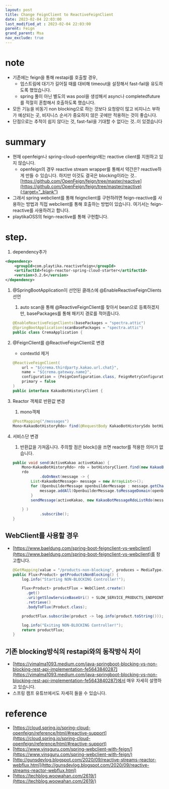 ```yaml
---
layout: post
title: Change FeignClient to ReactiveFeignClient
date: 2023-02-04 22:03:00
last_modified_at : 2023-02-04 22:03:00
parent: Feign
grand_parent: Msa
nav_exclude: true
---
```


# note

- 기존에는 feign을 통해 restapi를 호출할 경우,
    - 업스트림에 대기가 길어질 때를 대비해 timeout을 설정해서 fast-fail을 유도하도록 했었습니다.
    - spring 풀이 아닌 별도의 was pool을 생성해서 async나 completedfuture를 적절히 혼합해서 호출하도록 했습니다.
- 모든 기능을 비동기 non blocking으로 하는 것보다 요청량이 많고 비지니스 부하가 예상되는 곳, 비지니스 순서가 중요하지 않은 곳에만 적용하는 것이 좋습니다.
- 단점으로는 추적이 쉽지 않다는 것, fast-fail을 기대할 수 없다는 것..이 있겠습니다

# summary

- 현재 openfeign나 spring-cloud-openfeign에는 reactive client를 지원하고 있지 않습니다.
    - openfeign의 경우 reactive stream wrapper를 통해서 약간은? reactive하게 만들 수 있습니다. 하지만 이것도 결국은 blocking이라는 것..[https://github.com/OpenFeign/feign/tree/master/reactive](https://github.com/OpenFeign/feign/tree/master/reactive){:target="_blank"}
- 그래서 spring webclient를 통해 feignclient를 구현하려면 feign-reactive를 사용하는 방법과 직접 webclient를 통해 호출하는 방법이 있습니다. 여기서는 feign-reactive를 사용하려고 합니다.
- playtikaOSS의 feign-reactive를 통해 구현합니다.

# step.

1. dependency추가

```xml
<dependency>
    <groupId>com.playtika.reactivefeign</groupId>
    <artifactId>feign-reactor-spring-cloud-starter</artifactId>
    <version>3.2.6</version>
</dependency>
```

1. @SpringBootApplication이 선언된 클래스에 @EnableReactiveFeignClients 선언
    1. auto scan을 통해 @ReactiveFeignClient를 찾아서 bean으로 등록하겠지만, basePackages를 통해 패키지 경로를 적어줍니다.
    
    ```java
    @EnableReactiveFeignClients(basePackages = "spectra.attic")
    @SpringBootApplication(scanBasePackages = "spectra.attic")
    public class CremaApplication {
    ```
    
2. @FeignClient를 @ReactiveFeignClient로 변경
    - contextId 제거
    
    ```java
    @ReactiveFeignClient(
        url = "${crema.thirdparty.kakao.url.chat}",
        name = "${crema.gateway.name}",
        configuration = {FeignConfiguration.class, FeignRetryConfiguration.class},
        primary = false
    )
    public interface KakaoBotHistoryClient {
    ```
    

1. Reactor 객체로 반환값 변경
    1. mono객체
    
    ```java
    @PostMapping("/messages")
    Mono<KakaoBotHistoryRdo> find(@RequestBody KakaoBotHistorySdo botHistorySdo);
    ```
    

1. 서비스단 변경
    1. 반환값을 가져옵니다. 주의할 점은 block()을 쓰면 reactor를 적용한 의미가 없습니다.
    
    ```java
    public void send(ActiveKakao activeKakao) {
        Mono<KakaoBotHistoryRdo> rdo = botHistoryClient.find(new KakaoBotHistorySdo(activeKakao.getUserKey(), activeKakao.getSenderKey()));
        rdo
    			.doOnNext(message -> {
            List<KakaoBotMessage> message = new ArrayList<>();
            for (OpenbuilderMessage openbuilderMessage : message.getChatbot_messages()) {
                message.addAll(OpenbuilderMessage.toMessageDomain(openbuilderMessage));
            }
            sendMessage(activeKakao, new KakaoBotMessageRdoListRdo(message));
            
        } )
    			.subscribe();
    }
    ```
    

## WebClient를 사용할 경우

- [https://www.baeldung.com/spring-boot-feignclient-vs-webclient](https://www.baeldung.com/spring-boot-feignclient-vs-webclient)를 참고합니다.
    
    ```java
    @GetMapping(value = "/products-non-blocking", produces = MediaType.TEXT_EVENT_STREAM_VALUE)
    public Flux<Product> getProductsNonBlocking() {
        log.info("Starting NON-BLOCKING Controller!");
    
        Flux<Product> productFlux = WebClient.create()
          .get()
          .uri(getSlowServiceBaseUri() + SLOW_SERVICE_PRODUCTS_ENDPOINT_NAME)
          .retrieve()
          .bodyToFlux(Product.class);
    
        productFlux.subscribe(product -> log.info(product.toString()));
    
        log.info("Exiting NON-BLOCKING Controller!");
        return productFlux;
    }
    ```
    

## 기존 blocking방식의 restapi와의 동작방식 차이

- [https://vimalma1093.medium.com/java-springboot-blocking-vs-non-blocking-rest-api-implementation-fe5643840287](https://vimalma1093.medium.com/java-springboot-blocking-vs-non-blocking-rest-api-implementation-fe5643840287)에서 매우 자세히 설명하고 있습니다.
- 스프링 캠프 유튜브에서도 자세히 들을 수 있습니다.

# reference

- [https://cloud.spring.io/spring-cloud-openfeign/reference/html/#reactive-support](https://cloud.spring.io/spring-cloud-openfeign/reference/html/#reactive-support)
- [https://www.vinsguru.com/spring-webclient-with-feign/](https://www.vinsguru.com/spring-webclient-with-feign/)
- [http://gunsdevlog.blogspot.com/2020/09/reactive-streams-reactor-webflux.html](http://gunsdevlog.blogspot.com/2020/09/reactive-streams-reactor-webflux.html)
- [https://techblog.woowahan.com/2619/](https://techblog.woowahan.com/2619/)